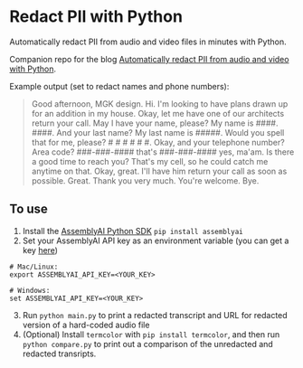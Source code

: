 # Redact PII with Python

Automatically redact PII from audio and video files in minutes with Python.

Companion repo for the blog [Automatically redact PII from audio and video with Python](https://www.assemblyai.com/blog/automatically-redact-pii-audio-video-python/).

Example output (set to redact names and phone numbers):
> Good afternoon, MGK design. Hi. I'm looking to have plans drawn up for an addition in my house. Okay, let me have one of our architects return your call. May I have your name, please? My name is ####. ####. And your last name? My last name is #####. Would you spell that for me, please? # # # # # #. Okay, and your telephone number? Area code? ###-###-#### that's ###-###-#### yes, ma'am. Is there a good time to reach you? That's my cell, so he could catch me anytime on that. Okay, great. I'll have him return your call as soon as possible. Great. Thank you very much. You're welcome. Bye.

## To use
1. Install the [AssemblyAI Python SDK](https://github.com/AssemblyAI/assemblyai-python-sdk) `pip install assemblyai`
2. Set your AssemblyAI API key as an environment variable (you can get a key [here](https://www.assemblyai.com/dashboard/signup))
```shell
# Mac/Linux:
export ASSEMBLYAI_API_KEY=<YOUR_KEY>

# Windows:
set ASSEMBLYAI_API_KEY=<YOUR_KEY>
```
3. Run `python main.py` to print a redacted transcript and URL for redacted version of a hard-coded audio file
4. (Optional) Install `termcolor` with `pip install termcolor`, and then run `python compare.py` to print out a comparison of the unredacted and redacted transripts.
